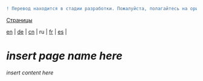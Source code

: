```diff
! Перевод находится в стадии разработки. Пожалуйста, полагайтесь на оригинальную версию на английском языке.
```

[Страницы](https://github.com/syncloud/docs/blob/master/ru/index.md#Страницы)

[en](https://github.com/syncloud/platform/wiki/Users) | 
[de](https://github.com/syncloud/docs/blob/master/de/content/Users.md) | 
[cn](https://github.com/syncloud/docs/blob/master/cn/content/Users.md) | 
ru | 
[fr](https://github.com/syncloud/docs/blob/master/fr/content/Users.md) | 
[es](https://github.com/syncloud/docs/blob/master/es/content/Users.md) | 

# *insert page name here*

*insert content here*
